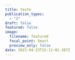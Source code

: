 ```yaml
---
title: teste
publication_types:
  - "2"
draft: false
featured: false
image:
  filename: featured
  focal_point: Smart
  preview_only: false
date: 2021-04-23T15:11:02.387Z
---
```

